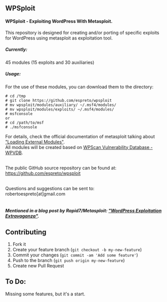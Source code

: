 ## WPSploit

#### WPSploit - Exploiting WordPress With Metasploit.

This repository is designed for creating and/or porting of specific exploits 
for WordPress using metasploit as exploitation tool.

##### Currently:</br>
45 modules (15 exploits and 30 auxiliaries)

##### Usage:</br>
For the use of these modules, you can download them to the directory:
```
# cd /tmp
# git clone https://github.com/espreto/wpsploit
# mv wpsploit/modules/auxiliary/ ~/.msf4/modules/
# mv wpsploit/modules/exploits/ ~/.msf4/modules/
# msfconsole
or
# cd /path/to/msf
# ./msfconsole
```
For details, check the official documentation of metasploit talking about ["Loading External Modules"](https://github.com/rapid7/metasploit-framework/wiki/Loading-External-Modules).</br>
All modules will be created based on [WPScan Vulnerability Database - WPVDB](https://wpvulndb.com/).</br></br>

The public GitHub source repository can be found at:</br>
https://github.com/espreto/wpsploit</br></br>

Questions and suggestions can be sent to:</br>
robertoespreto[at]gmail.com</br></br>
 
##### Mentioned in a blog post by Rapid7/Metasploit: ["WordPress Exploitation Extravaganza"](https://community.rapid7.com/community/metasploit/blog/2015/06/05/weekly-metasploit-wrapup-and-were-back).


Contributing
--
1. Fork it
2. Create your feature branch (```git checkout -b my-new-feature```)
3. Commit your changes (```git commit -am 'Add some feature'```)
4. Push to the branch (```git push origin my-new-feature```)
5. Create new Pull Request

To Do:
--
Missing some features, but it's a start.
